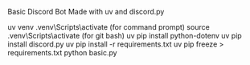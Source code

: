 Basic Discord Bot
Made with uv and discord.py

uv venv
.venv\Scripts\activate (for command prompt)
source .venv\Scripts\activate (for git bash)
uv pip install python-dotenv
uv pip install discord.py
uv pip install -r requirements.txt
uv pip freeze > requirements.txt
python basic.py
